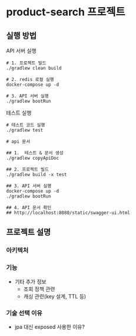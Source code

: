 # product-search 프로젝트

## 실행 방법

API 서버 실행
```shell
# 1. 프로젝트 빌드
./gradlew clean build

# 2. redis 로컬 실행
docker-compose up -d

# 3. API 서버 실행
./gradlew bootRun
```

테스트 실행
```shell
# 테스트 코드 실행
./gradlew test

# api 문서

## 1.  테스트 & 문서 생성
./gradlew copyApiDoc

## 2. 프로젝트 빌드
./gradlew build -x test

## 3. API 서버 실행
docker-compose up -d
./gradlew bootRun

## 4. API 문서 확인
## http://localhost:8080/static/swagger-ui.html
```

## 프로젝트 설명

### 아키텍처

### 기능

- 기타 추가 정보
  - 조회 정책 관련
  - 캐싱 관련(key 설계, TTL 등)

### 기술 선택 이유

- jpa 대신 exposed 사용한 이유?
    

